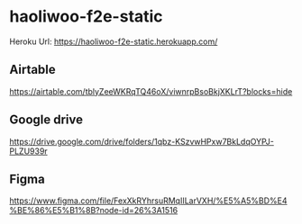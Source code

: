 # haoliwoo-f2e-static

Heroku Url:
https://haoliwoo-f2e-static.herokuapp.com/

## Airtable
https://airtable.com/tblyZeeWKRqTQ46oX/viwnrpBsoBkjXKLrT?blocks=hide

## Google drive
https://drive.google.com/drive/folders/1qbz-KSzvwHPxw7BkLdqOYPJ-PLZU939r

## Figma
https://www.figma.com/file/FexXkRYhrsuRMqIILarVXH/%E5%A5%BD%E4%BE%86%E5%B1%8B?node-id=26%3A1516
